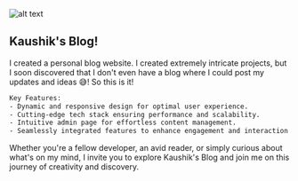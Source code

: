 ![alt text](homepage.png)

## Kaushik's Blog!

I created a personal blog website. I created extremely intricate projects, but I soon discovered that I don't even have a blog where I could post my updates and ideas 😅! So this is it!

```bash
Key Features:
- Dynamic and responsive design for optimal user experience.
- Cutting-edge tech stack ensuring performance and scalability.
- Intuitive admin page for effortless content management.
- Seamlessly integrated features to enhance engagement and interaction.
```

Whether you're a fellow developer, an avid reader, or simply curious about what's on my mind, I invite you to explore Kaushik's Blog and join me on this journey of creativity and discovery.
